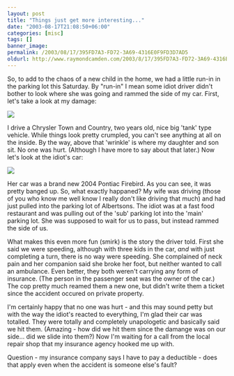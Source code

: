```yaml
---
layout: post
title: "Things just get more interesting..."
date: "2003-08-17T21:08:50+06:00"
categories: [misc]
tags: []
banner_image: 
permalink: /2003/08/17/395FD7A3-FD72-3A69-4316E0F9FD3D7AD5
oldurl: http://www.raymondcamden.com/2003/8/17/395FD7A3-FD72-3A69-4316E0F9FD3D7AD5
---
```


So, to add to the chaos of a new child in the home, we had a little run-in in the parking lot this Saturday. By "run-in" I mean some idiot driver didn't bother to look where she was going and rammed the side of my car. First, let's take a look at my damage:

<img src="https://static.raymondcamden.com/images/mycar.jpg">

I drive a Chrysler Town and Country, two years old, nice big 'tank' type vehicle. While things look pretty crumpled, you can't see anything at all on the inside. By the way, above that 'wrinkle' is where my daughter and son sit. No one was hurt. (Although I have more to say about that later.) Now let's look at the idiot's car:

<img src="https://static.raymondcamden.com/images/hercar.jpg">

Her car was a brand new 2004 Pontiac Firebird. As you can see, it was pretty banged up. So, what exactly happaned? My wife was driving (those of you who know me well know I really don't like driving that much) and had just pulled into the parking lot of Albertsons. The idiot was at a fast food restaurant and was pulling out of the 'sub' parking lot into the 'main' parking lot. She was supposed to wait for us to pass, but instead rammed the side of us.

What makes this even more fun (smirk) is the story the driver told. First she said we were speeding, although with three kids in the car, <i>and</i> with just completing a turn, there is no way were speeding. She complained of neck pain and her companion said she broke her foot, but neither wanted to call an ambulance. Even better, they both weren't carrying any form of insurance. (The person in the passenger seat was the owner of the car.) The cop pretty much reamed them a new one, but didn't write them a ticket since the accident occured on private property. 

I'm certainly happy that no one was hurt - and this may sound petty but with the way the idiot's reacted to everything, I'm glad their car was totalled. They were totally and completely unapologetic and basically said we hit them. (Amazing - how did we hit them since the damange was on our side... did we slide into them?) Now I'm waiting for a call from the local repair shop that my insurance agency hooked me up with. 

Question - my insurance company says I have to pay a deductible - does that apply even when the accident is someone else's fault?